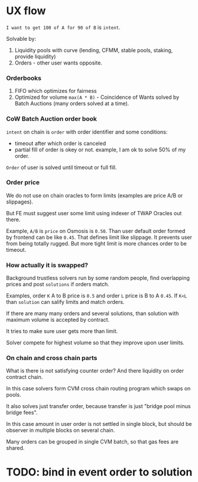 # UX flow




`I want to get 100 of A for 90 of B` is `intent`.


Solvable by:
1. Liquidity pools with curve (lending, CFMM, stable pools, staking, provide liquidity) 
2. Orders - other user wants opposite.

### Orderbooks

1. FIFO which optimizes for fairness
2. Optimized for volume `max(A * B)` - Coincidence of Wants solved by Batch Auctions (many orders solved at a time).

### CoW Batch Auction order book

`intent` on chain is `order` with order identifier and some conditions:
- timeout after which order is canceled
- partial fill of order is okey or not. example, I am ok to solve 50% of my order.

`Order` of user is solved until timeout or full fill.

### Order price

We do not use on chain oracles to form limits (examples are price A/B or slippages).

But FE must suggest user some limit using indexer of TWAP Oracles out there.

Example, `A/B` is `price` on Osmosis is `0.50`. 
Than user default order formed by frontend can be like `0.45`.
That defines limit like slippage. 
It prevents user from being totally rugged. 
But more tight limit is more chances order to be timeout.


### How actually it is swapped?

Background trustless solvers run by some random people,
find overlapping prices and post `solutions` if orders match.

Examples, order `K` A to B price is `0.5` and order `L` price is B to A `0.45`.
If `K<L` than `solution` can salify limits and match orders.

If there are many many orders and several solutions, than solution with maximum volume is accepted by contract.

It tries to make sure user gets more than limit.

Solver compete for highest volume so that they improve upon user limits.

### On chain and cross chain parts

What is there is not satisfying counter order? 
And there liquidity on order contract chain.

In this case solvers form CVM cross chain routing program which swaps on pools.

It also solves just transfer order, because transfer is just "bridge pool minus bridge fees".

In this case amount in user order is not settled in single block,
but should be observer in multiple blocks on several chain.  

Many orders can be grouped in single CVM batch,
so that gas fees are shared.

# TODO: bind in event order to solution

